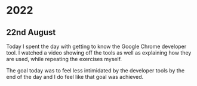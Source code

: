# 2022

## 22nd August 

Today I spent the day with getting to know the Google Chrome developer tool. I watched a video showing off the tools as well as explaining how they are used, while repeating the exercises myself. 

The goal today was to feel less intimidated by the developer tools by the end of the day and I do feel like that goal was achieved. 